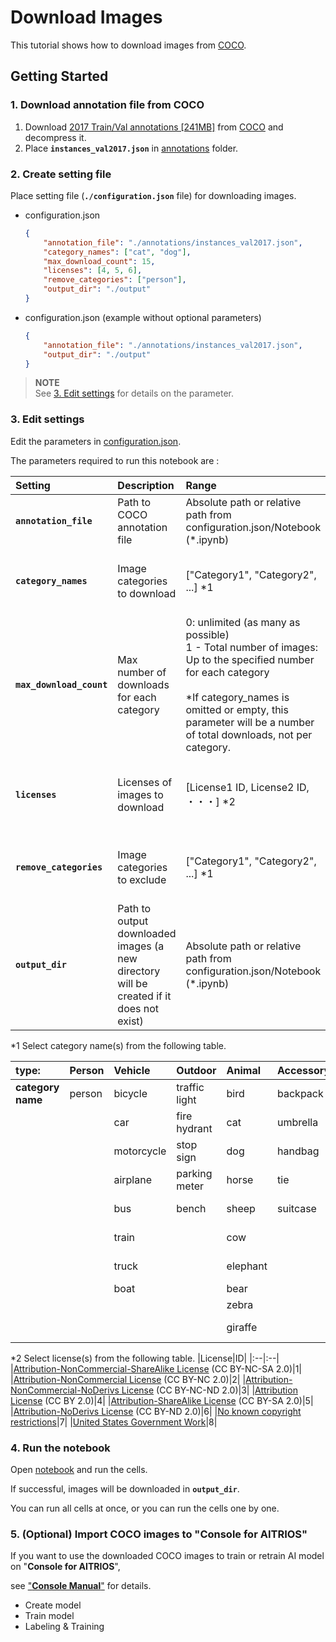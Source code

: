 # Download Images
This tutorial shows how to download images from [COCO](https://cocodataset.org/#home).

## Getting Started
### 1. Download annotation file from COCO
1. Download [2017 Train/Val annotations [241MB]](http://images.cocodataset.org/annotations/annotations_trainval2017.zip) from [COCO](https://cocodataset.org/#download) and decompress it.
2. Place **`instances_val2017.json`** in [annotations](./annotations/) folder.

### 2. Create setting file
Place setting file (**`./configuration.json`** file) for downloading images. 
- configuration.json
    ```json
    {
        "annotation_file": "./annotations/instances_val2017.json",
        "category_names": ["cat", "dog"],
        "max_download_count": 15,
        "licenses": [4, 5, 6],
        "remove_categories": ["person"],
        "output_dir": "./output"
    }
    ```

- configuration.json (example without optional parameters)
    ```json
    {
        "annotation_file": "./annotations/instances_val2017.json",
        "output_dir": "./output"
    }
    ```	

> **NOTE**<br>
> See [3. Edit settings](#3-edit-settings) for details on the parameter.

### 3. Edit settings
Edit the parameters in [configuration.json](./configuration.json).

The parameters required to run this notebook are :

|Setting|Description|Range|Required/Optional
|:--|:--|:--|:--|
|**`annotation_file`**|Path to COCO annotation file|Absolute path or relative path from configuration.json/Notebook (*.ipynb) |Required|
|**`category_names`**|Image categories to download|["Category1", "Category2", ...] *1 |Optional<br> If omitted or given an empty list, all categories will be downloaded.
|**`max_download_count`**|Max number of downloads for each category|0: unlimited (as many as possible)<br> 1 - Total number of images: Up to the specified number for each category<br><br>*If category_names is omitted or empty, this parameter will be a number of total downloads, not per category.|Optional<br> If omitted, the number of downloads is unlimited (as many as possible) |
|**`licenses`**|Licenses of images to download|[License1 ID, License2 ID, ・・・] *2|Optional<br>If omitted or given an empty list, images for all licenses will be downloaded.|
|**`remove_categories`**|Image categories to exclude|["Category1", "Category2", ...] *1 |Optional<br>If omitted or given an empty list, no categories will be excluded.|
|**`output_dir`**|Path to output downloaded images (a new directory will be created if it does not exist)|Absolute path or relative path from configuration.json/Notebook (*.ipynb)|Required|


*1 Select category name(s) from the following table.

|type:|Person|Vehicle|Outdoor|Animal|Accessory|Sports|Kitchen|Food|Furniture|Electronic|Appliance|Indoor|
|:--|:--|:--|:--|:--|:--|:--|:--|:--|:--|:--|:--|:--|
|**category name**|person|bicycle|traffic light|bird|backpack|frisbee|bottle|banana|chair|tv|microwave|book|
|||car|fire hydrant|cat|umbrella|skis|wine glass|apple|couch|laptop|oven|clock|
|||motorcycle|stop sign|dog|handbag|snowboard|cup|sandwich|potted plant|mouse|toaster|vase|
|||airplane|parking meter|horse|tie|sports ball|fork|orange|bed|remote|sink|scissors|
|||bus|bench|sheep|suitcase|kite|knife|broccoli|dining table|keyboard|refrigerator|teddy bear|
|||train||cow||baseball bat|spoon|carrot|toilet|cell phone||hair drier|
|||truck||elephant||baseball glove|bowl|hot dog||||toothbrush|
|||boat||bear||skateboard||pizza|||||
|||||zebra||surfboard||donut|||||
|||||giraffe||tennis racket||cake|||||


*2 Select license(s) from the following table.
|License|ID|
|:--|:--|
|[Attribution-NonCommercial-ShareAlike License](https://creativecommons.org/licenses/by-nc-sa/2.0/) (CC BY-NC-SA 2.0)|1|
|[Attribution-NonCommercial License](https://creativecommons.org/licenses/by-nc/2.0/) (CC BY-NC 2.0)|2|
|[Attribution-NonCommercial-NoDerivs License](http://creativecommons.org/licenses/by-nc-nd/2.0/) (CC BY-NC-ND 2.0)|3|
|[Attribution License](http://creativecommons.org/licenses/by/2.0/) (CC BY 2.0)|4|
|[Attribution-ShareAlike License](http://creativecommons.org/licenses/by-sa/2.0/) (CC BY-SA 2.0)|5|
|[Attribution-NoDerivs License](http://creativecommons.org/licenses/by-nd/2.0/) (CC BY-ND 2.0)|6|
|[No known copyright restrictions](http://flickr.com/commons/usage/)|7|
|[United States Government Work](http://www.usa.gov/copyright.shtml)|8|

### 4. Run the notebook
Open [notebook](./get_dataset_images_from_coco.ipynb) and run the cells.

If successful, images will be downloaded in **`output_dir`**.

You can run all cells at once, or you can run the cells one by one.

### 5. (Optional) Import COCO images to "**Console for AITRIOS**"

If you want to use the downloaded COCO images to train or retrain AI model on "**Console for AITRIOS**",

see ["**Console Manual**"](https://developer.aitrios.sony-semicon.com/en/edge-ai-sensing/documents/console-user-manual/) for details.

- Create model
- Train model
- Labeling & Training
